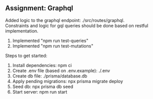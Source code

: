 ## Assignment: Graphql

Added logic to the graphql endpoint: ./src/routes/graphql.  
Constraints and logic for gql queries should be done based on restful implementation.  
   1. Implemented "npm run test-queries"
   2. Implemented "npm run test-mutations"    


Steps to get started:
1. Install dependencies: npm ci
2. Create .env file (based on .env.example): ./.env
3. Create db file: ./prisma/database.db
4. Apply pending migrations: npx prisma migrate deploy
5. Seed db: npx prisma db seed
6. Start server: npm run start